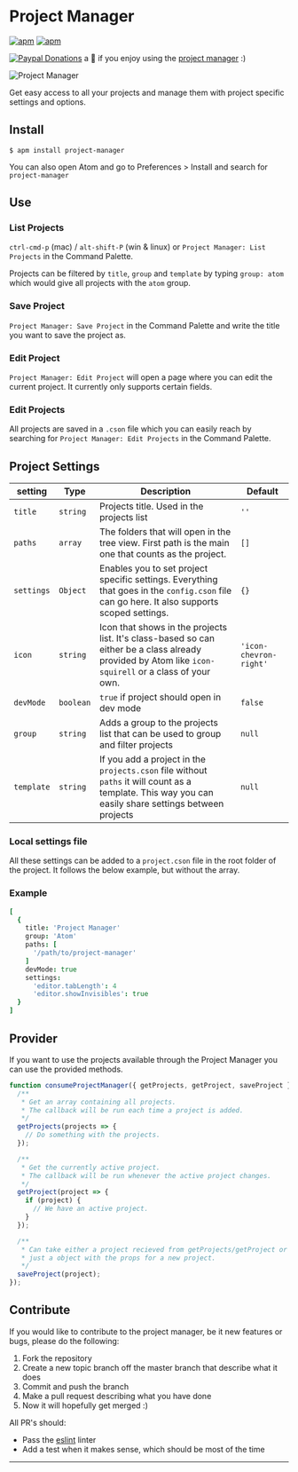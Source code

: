 # Project Manager
<!-- [![Build status](https://travis-ci.org/danielbrodin/atom-project-manager.svg?branch=master)](https://travis-ci.org/danielbrodin/atom-project-manager/) -->
[![apm](https://img.shields.io/apm/dm/project-manager.svg)](https://atom.io/packages/project-manager)
[![apm](https://img.shields.io/apm/v/project-manager.svg)]()

[![Paypal Donations](https://www.paypalobjects.com/en_US/i/btn/btn_donate_SM.gif)](https://www.paypal.com/cgi-bin/webscr?cmd=_donations&business=DR4XQWAZV6M2A&lc=SE&item_name=Project%20Manager&item_number=atom%2dproject%2dmanager&currency_code=EUR&bn=PP%2dDonationsBF%3abtn_donate_SM%2egif%3aNonHosted) a :beer: if you enjoy using the [project manager](https://github.com/danielbrodin/atom-project-manager) :)

![Project Manager](https://raw.github.com/danielbrodin/atom-project-manager/master/project-manager.gif)


Get easy access to all your projects and manage them with project specific settings and options.

## Install
```
$ apm install project-manager
```
You can also open Atom and go to Preferences > Install and search for `project-manager`


## Use
### List Projects
`ctrl-cmd-p` (mac) / `alt-shift-P` (win & linux) or `Project Manager: List Projects` in the Command Palette.

Projects can be filtered by `title`, `group` and `template` by typing `group: atom` which would give all projects with the `atom` group.


### Save Project
`Project Manager: Save Project` in the Command Palette and write the title you want to save the project as.

### Edit Project
`Project Manager: Edit Project` will open a page where you can edit the current project. It currently only supports certain fields.

### Edit Projects
All projects are saved in a `.cson` file which you can easily reach by searching for `Project Manager: Edit Projects` in the Command Palette.

## Project Settings

setting    | Type      | Description                                                                                                                                           | Default               
-----------|-----------|-------------------------------------------------------------------------------------------------------------------------------------------------------|-----------------------
`title`    | `string`  | Projects title. Used in the projects list                                                                                                | `''`                  
`paths`    | `array`   | The folders that will open in the tree view. First path is the main one that counts as the project.                                                   | `[]`                  
`settings` | `Object`  | Enables you to set project specific settings. Everything that goes in the `config.cson` file can go here. It also supports scoped settings.           | `{}`                  
`icon`     | `string`  | Icon that shows in the projects list. It's class-based so can either be a class already provided by Atom like `icon-squirell` or a class of your own. | `'icon-chevron-right'`
`devMode`  | `boolean` | `true` if project should open in dev mode                                                                                                             | `false`               
`group`    | `string`  | Adds a group to the projects list that can be used to group and filter projects                                                                       | `null`                
`template` | `string`  | If you add a project in the `projects.cson` file without `paths` it will count as a template. This way you can easily share settings between projects | `null`                

### Local settings file
All these settings can be added to a `project.cson` file in the root folder of the project. It follows the below example, but without the array.

### Example
```coffeescript
[
  {
    title: 'Project Manager'
    group: 'Atom'
    paths: [
      '/path/to/project-manager'
    ]
    devMode: true
    settings:
      'editor.tabLength': 4
      'editor.showInvisibles': true
  }
]

```

## Provider
If you want to use the projects available through the Project Manager you can use the provided methods.
```javascript
function consumeProjectManager({ getProjects, getProject, saveProject } => {
  /**
   * Get an array containing all projects.
   * The callback will be run each time a project is added.
   */
  getProjects(projects => {
    // Do something with the projects.
  });

  /**
   * Get the currently active project.
   * The callback will be run whenever the active project changes.
   */
  getProject(project => {
    if (project) {
      // We have an active project.
    }
  });

  /**
   * Can take either a project recieved from getProjects/getProject or
   * just a object with the props for a new project.
   */
  saveProject(project);
});

```


## Contribute
If you would like to contribute to the project manager, be it new features or bugs,
please do the following:

1. Fork the repository
2. Create a new topic branch off the master branch that describe what it does
3. Commit and push the branch
4. Make a pull request describing what you have done
5. Now it will hopefully get merged :)

All PR's should:
- Pass the [eslint](https://atom.io/packages/linter-eslint) linter
- Add a test when it makes sense, which should be most of the time

--------
